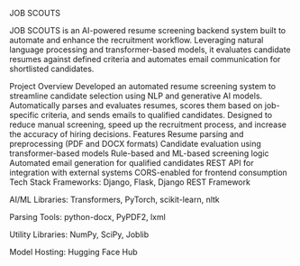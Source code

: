 JOB SCOUTS


JOB SCOUTS is an AI-powered resume screening backend system built to automate and enhance the recruitment workflow. Leveraging natural language processing and transformer-based models, it evaluates candidate resumes against defined criteria and automates email communication for shortlisted candidates.

Project Overview
Developed an automated resume screening system to streamline candidate selection using NLP and generative AI models.
Automatically parses and evaluates resumes, scores them based on job-specific criteria, and sends emails to qualified candidates.
Designed to reduce manual screening, speed up the recruitment process, and increase the accuracy of hiring decisions.
Features
Resume parsing and preprocessing (PDF and DOCX formats)
Candidate evaluation using transformer-based models
Rule-based and ML-based screening logic
Automated email generation for qualified candidates
REST API for integration with external systems
CORS-enabled for frontend consumption
Tech Stack
Frameworks: Django, Flask, Django REST Framework

AI/ML Libraries: Transformers, PyTorch, scikit-learn, nltk

Parsing Tools: python-docx, PyPDF2, lxml

Utility Libraries: NumPy, SciPy, Joblib

Model Hosting: Hugging Face Hub
